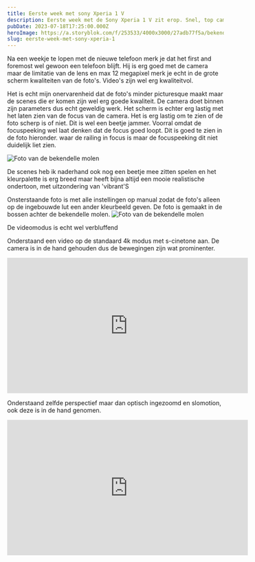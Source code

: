 ```yaml
---
title: Eerste week met sony Xperia 1 V
description: Eerste week met de Sony Xperia 1 V zit erop. Snel, top camera, prachtig scherm. Echt een aanrader voor iedereen die van kwaliteit houdt!
pubDate: 2023-07-18T17:25:00.000Z
heroImage: https://a.storyblok.com/f/253533/4000x3000/27adb77f5a/bekendellemolen.webp
slug: eerste-week-met-sony-xperia-1
---
```


Na een weekje te lopen met de nieuwe telefoon merk je dat het first and foremost wel gewoon een telefoon blijft. Hij is erg goed met de camera maar de limitatie van de lens en max 12 megapixel merk je echt in de grote scherm kwaliteiten van de foto's. Video's zijn wel erg kwaliteitvol.

Het is echt mijn onervarenheid dat de foto's minder picturesque maakt maar de scenes die er komen zijn wel erg goede kwaliteit. De camera doet binnen zijn parameters dus echt geweldig werk. Het scherm is echter erg lastig met het laten zien van de focus van de camera. Het is erg lastig om te zien of de foto scherp is of niet. Dit is wel een beetje jammer. Voorral omdat de focuspeeking wel laat denken dat de focus goed loopt. Dit is goed te zien in de foto hieronder. waar de railing in focus is maar de focuspeeking dit niet duidelijk liet zien.

![Foto van de bekendelle molen](https://a.storyblok.com/f/253533/4000x3000/4c7385455c/bekendelledam.webp)

De scenes heb ik naderhand ook nog een beetje mee zitten spelen en het kleurpalette is erg breed maar heeft bijna altijd een mooie realistische ondertoon, met uitzondering van 'vibrant'S

Onsterstaande foto is met alle instellingen op manual zodat de foto's alleen op de ingebouwde lut een ander kleurbeeld geven. De foto is gemaakt in de bossen achter de bekendelle molen.
![Foto van de bekendelle molen](https://a.storyblok.com/f/253533/640x480/e758212e41/loop.webp)

De videomodus is echt wel verbluffend

Onderstaand een video op de standaard 4k modus met s-cinetone aan. De camera is in de hand gehouden dus de bewegingen zijn wat prominenter.

<iframe width="560" height="315" src="https://www.youtube.com/embed/mTVLsLRqbq0" title="YouTube video player" frameborder="0" allow="accelerometer; autoplay; clipboard-write; encrypted-media; gyroscope; picture-in-picture; web-share" allowfullscreen></iframe>

Onderstaand zelfde perspectief maar dan optisch ingezoomd en slomotion, ook deze is in de hand genomen.

<iframe width="560" height="315" src="https://www.youtube.com/embed/Hf0lF0yycnc" title="YouTube video player" frameborder="0" allow="accelerometer; autoplay; clipboard-write; encrypted-media; gyroscope; picture-in-picture; web-share" allowfullscreen></iframe>